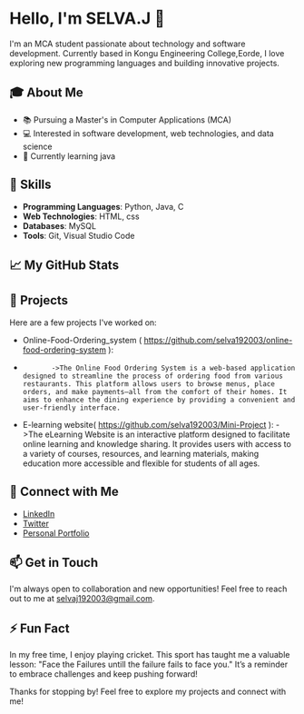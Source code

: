 # Hello, I'm SELVA.J 👋

I'm an MCA student passionate about technology and software development. Currently based in Kongu Engineering College,Eorde, I love exploring new programming languages and building innovative projects.

## 🎓 About Me
- 📚 Pursuing a Master's in Computer Applications (MCA)
- 💻 Interested in software development, web technologies, and data science
- 🌱 Currently learning java

## 💼 Skills
- **Programming Languages**: Python, Java, C
- **Web Technologies**: HTML, css
- **Databases**: MySQL
- **Tools**: Git, Visual Studio Code

## 📈 My GitHub Stats


## 📂 Projects
Here are a few projects I've worked on:

- Online-Food-Ordering_system ( https://github.com/selva192003/online-food-ordering-system ):
- 
             ->The Online Food Ordering System is a web-based application designed to streamline the process of ordering food from various restaurants. This platform allows users to browse menus, place orders, and make payments—all from the comfort of their homes. It aims to enhance the dining experience by providing a convenient and user-friendly interface.
- E-learning website( https://github.com/selva192003/Mini-Project ):
             ->The eLearning Website is an interactive platform designed to facilitate online learning and knowledge sharing. It provides users with access to a variety of courses, resources, and learning materials, making education more accessible and flexible for students of all ages.

## 🔗 Connect with Me
- [LinkedIn](https://www.linkedin.com/in/yourprofile/)
- [Twitter](https://twitter.com/yourprofile)
- [Personal Portfolio](https://yourwebsite.com)

## 📫 Get in Touch
I'm always open to collaboration and new opportunities! Feel free to reach out to me at selvaj192003@gmail.com.

## ⚡ Fun Fact
In my free time, I enjoy playing cricket. This sport has taught me a valuable lesson: "Face the Failures untill the failure fails to face you." It’s a reminder to embrace challenges and keep pushing forward!

Thanks for stopping by! Feel free to explore my projects and connect with me!
